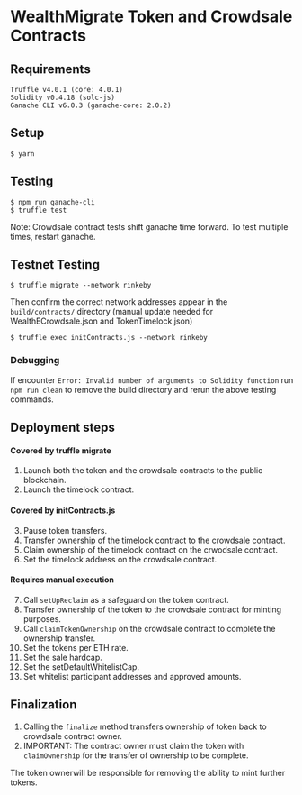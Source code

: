 # WealthMigrate Token and Crowdsale Contracts


## Requirements

```{sh}
Truffle v4.0.1 (core: 4.0.1)
Solidity v0.4.18 (solc-js)
Ganache CLI v6.0.3 (ganache-core: 2.0.2)
```


## Setup

```{sh}
$ yarn
```

## Testing

```
$ npm run ganache-cli
$ truffle test
```

Note: Crowdsale contract tests shift ganache time forward. To test multiple times, restart ganache.

## Testnet Testing

```
$ truffle migrate --network rinkeby
```

Then confirm the correct network addresses appear in the `build/contracts/` directory (manual update needed for WealthECrowdsale.json and TokenTimelock.json)

```
$ truffle exec initContracts.js --network rinkeby
```

### Debugging

If encounter `Error: Invalid number of arguments to Solidity function` run `npm run clean` to remove the build directory and rerun the above testing commands.


## Deployment steps

#### Covered by truffle migrate

  1. Launch both the token and the crowdsale contracts to the public blockchain.
  2. Launch the timelock contract.

#### Covered by initContracts.js

  3. Pause token transfers.
  4. Transfer ownership of the timelock contract to the crowdsale contract.
  5. Claim ownership of the timelock contract on the crwodsale contract.
  6. Set the timelock address on the crowdsale contract.

#### Requires manual execution

  7. Call `setUpReclaim` as a safeguard on the token contract.
  8. Transfer ownership of the token to the crowdsale contract for minting purposes.
  9. Call `claimTokenOwnership` on the crowdsale contract to complete the ownership transfer.
  10. Set the tokens per ETH rate.
  11. Set the sale hardcap.
  12. Set the setDefaultWhitelistCap.
  13. Set whitelist participant addresses and approved amounts.

## Finalization

  1. Calling the `finalize` method transfers ownership of token back to crowdsale contract owner.
  2. IMPORTANT: The contract owner must claim the token with `claimOwnership` for the transfer of ownership to be complete.

The token ownerwill be responsible for removing the ability to mint further tokens.

